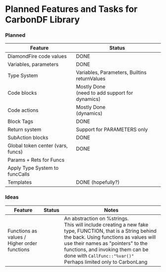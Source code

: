 # Planned Features and Tasks for CarbonDF Library

### Planned
| **Feature**                       | **Status**                                         |
|-----------------------------------|----------------------------------------------------|
| DiamondFire code values           | DONE                                               |
| Variables, parameters             | DONE                                               |
| Type System                       | Variables, Parameters, Builtins returnValues       |
| Code blocks                       | Mostly Done<br/>(need to add support for dynamics) |
| Code actions                      | Mostly Done<br/>(dynamics)                         |
| Block Tags                        | DONE                                               |
| Return system                     | Support for PARAMETERS only                        |
| SubAction blocks                  | DONE                                               |
| Global token center (vars, funcs) | DONE                                               |
| Params + Rets for Funcs           |                                                    |
| Apply Type System to funcCalls    |                                                    |
| Templates                         | DONE (hopefully?)                                  |

### Ideas
| **Feature**                                  | **Status** | **Notes**                                                                                                                                                                                                                                                                                           |
|----------------------------------------------|------------|-----------------------------------------------------------------------------------------------------------------------------------------------------------------------------------------------------------------------------------------------------------------------------------------------------|
| Functions as values / Higher order functions |            | An abstraction on %strings.<br/>This will include creating a new fake type, FUNCTION, that is a String behind the back. Using functions as values will use their names as "pointers" to the functions, and invoking them can be done with `CallFunc::"%var()"`<br/>Perhaps limited only to CarbonLang | 